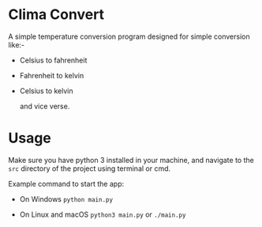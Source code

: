 # Clima Convert

A simple temperature conversion program designed for simple conversion like:-

- Celsius to fahrenheit
- Fahrenheit to kelvin
- Celsius to kelvin

  and vice verse.

# Usage

Make sure you have python 3 installed in your machine, and navigate to the `src` directory of the project using terminal or cmd.

Example command to start the app:

- On Windows
  `python main.py`

- On Linux and macOS
  `python3 main.py` or
  `./main.py`
